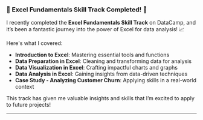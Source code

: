 ### 🎉 Excel Fundamentals Skill Track Completed! 🎉

I recently completed the **Excel Fundamentals Skill Track** on DataCamp, and it’s been a fantastic journey into the power of Excel for data analysis! 📈

Here's what I covered:

- **Introduction to Excel**: Mastering essential tools and functions
- **Data Preparation in Excel**: Cleaning and transforming data for analysis
- **Data Visualization in Excel**: Crafting impactful charts and graphs
- **Data Analysis in Excel**: Gaining insights from data-driven techniques
- **Case Study - Analyzing Customer Churn**: Applying skills in a real-world context

This track has given me valuable insights and skills that I’m excited to apply to future projects!

---
